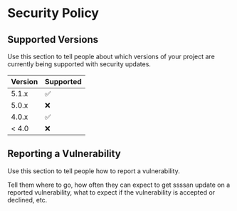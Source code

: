 # Security Policy

## Supported Versions

Use this section to tell people about which versions of your project are
currently being supported with security updates.

| Version | Supported          |
| ------- | ------------------ |
| 5.1.x   | :white_check_mark: |
| 5.0.x   | :x:                |
| 4.0.x   | :white_check_mark: |
| < 4.0   | :x:                |s

## Reporting a Vulnerability

Use this section to tell people how to report a vulnerability.

Tell them where to go, how often they can expect to get ssssan update on a
reported vulnerability, what to expect if the vulnerability is accepted or
declined, etc.
